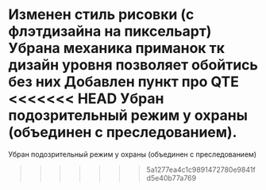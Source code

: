 Изменен стиль рисовки (с флэтдизайна на пиксельарт)
Убрана механика приманок тк дизайн уровня позволяет обойтись без них
Добавлен пункт про QTE
<<<<<<< HEAD
Убран подозрительный режим у охраны (объединен с преследованием).
=======
Убран подозрительный режим у охраны (объединен с преследованием)
>>>>>>> 5a1277ea4c1c9891472780e9841fd5e40b77a769
